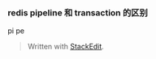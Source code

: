 
### redis pipeline 和 transaction 的区别
pi pe

> Written with [StackEdit](https://stackedit.io/).
<!--stackedit_data:
eyJoaXN0b3J5IjpbLTIwNjA5MDk2MzVdfQ==
-->
